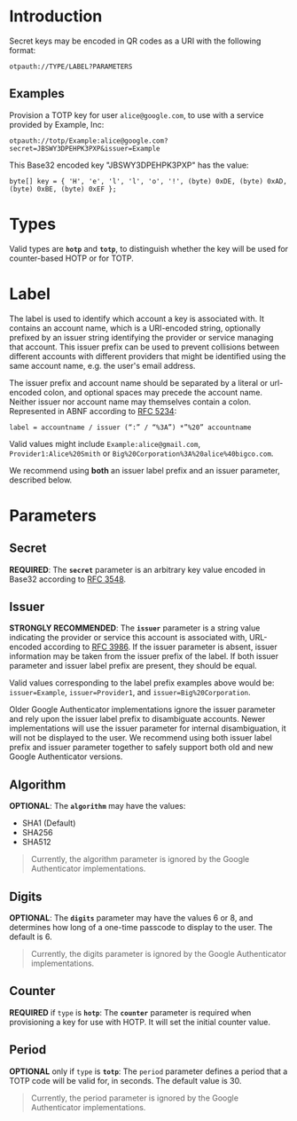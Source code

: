 Introduction
============

Secret keys may be encoded in QR codes as a URI with the following format:

```
otpauth://TYPE/LABEL?PARAMETERS
```

Examples
--------

Provision a TOTP key for user `alice@google.com`, to use with a service provided by Example, Inc:

```
otpauth://totp/Example:alice@google.com?secret=JBSWY3DPEHPK3PXP&issuer=Example
```

This Base32 encoded key "JBSWY3DPEHPK3PXP" has the value:

```
byte[] key = { 'H', 'e', 'l', 'l', 'o', '!', (byte) 0xDE, (byte) 0xAD, (byte) 0xBE, (byte) 0xEF };
```

Types
=====

Valid types are **`hotp`** and **`totp`**, to distinguish whether the key will be used
for counter-based HOTP or for TOTP.

Label
=====

The label is used to identify which account a key is associated with. It contains an account
name, which is a URI-encoded string, optionally prefixed by an issuer string identifying
the provider or service managing that account. This issuer prefix can be used to prevent
collisions between different accounts with different providers that might be identified
using the same account name, e.g. the user's email address.

The issuer prefix and account name should be separated by a literal or url-encoded colon,
and optional spaces may precede the account name. Neither issuer nor account name may
themselves contain a colon. Represented in ABNF according to [RFC 5234](http://tools.ietf.org/html/rfc5234):

```
label = accountname / issuer (“:” / “%3A”) *”%20” accountname
```

Valid values might include `Example:alice@gmail.com`, `Provider1:Alice%20Smith` or
`Big%20Corporation%3A%20alice%40bigco.com`.

We recommend using **both** an issuer label prefix and an issuer parameter, described below.

Parameters
==========

Secret
------

**REQUIRED**: The **`secret`** parameter is an arbitrary key value encoded in Base32
according to [RFC 3548](http://tools.ietf.org/html/rfc3548).

Issuer
------

**STRONGLY RECOMMENDED**: The **`issuer`** parameter is a string value indicating
the provider or service this account is associated with, URL-encoded according to
[RFC 3986](http://tools.ietf.org/html/rfc3986). If the issuer parameter is absent,
issuer information may be taken from the issuer prefix of the label. If both issuer
parameter and issuer label prefix are present, they should be equal.

Valid values corresponding to the label prefix examples above would be: `issuer=Example`,
`issuer=Provider1`, and `issuer=Big%20Corporation`.

Older Google Authenticator implementations ignore the issuer parameter and rely upon
the issuer label prefix to disambiguate accounts. Newer implementations will use the
issuer parameter for internal disambiguation, it will not be displayed to the user.
We recommend using both issuer label prefix and issuer parameter together to safely
support both old and new Google Authenticator versions.

Algorithm
---------

**OPTIONAL**: The **`algorithm`**  may have the values:

* SHA1 (Default)
* SHA256
* SHA512

> Currently, the algorithm parameter is ignored by the Google Authenticator implementations.

Digits
------

**OPTIONAL**: The **`digits`** parameter may have the values 6 or 8, and determines how
long of a one-time passcode to display to the user. The default is 6.

> Currently, the digits parameter is ignored by the Google Authenticator implementations.

Counter
-------

**REQUIRED** if `type` is **`hotp`**: The **`counter`** parameter is required when provisioning
a key for use with HOTP. It will set the initial counter value.

Period
------

**OPTIONAL** only if `type` is **`totp`**: The `period` parameter defines a period that a
TOTP code will be valid for, in seconds. The default value is 30.

> Currently, the period parameter is ignored by the Google Authenticator implementations.